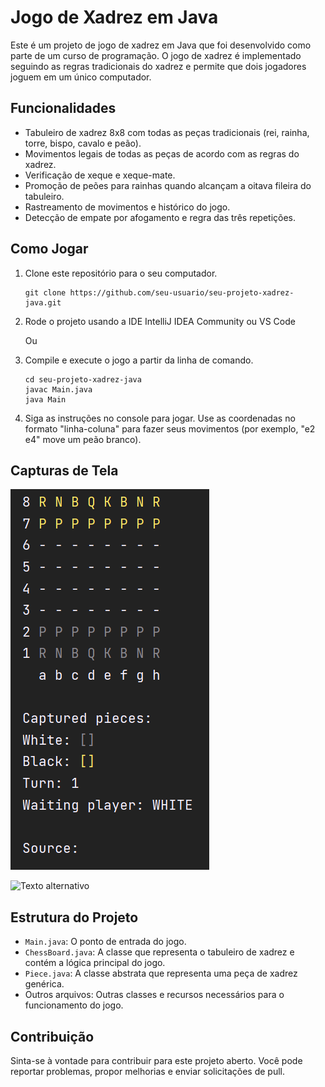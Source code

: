 # Jogo de Xadrez em Java

Este é um projeto de jogo de xadrez em Java que foi desenvolvido como parte de um curso de programação. O jogo de xadrez é implementado seguindo as regras tradicionais do xadrez e permite que dois jogadores joguem em um único computador.

## Funcionalidades

- Tabuleiro de xadrez 8x8 com todas as peças tradicionais (rei, rainha, torre, bispo, cavalo e peão).
- Movimentos legais de todas as peças de acordo com as regras do xadrez.
- Verificação de xeque e xeque-mate.
- Promoção de peões para rainhas quando alcançam a oitava fileira do tabuleiro.
- Rastreamento de movimentos e histórico do jogo.
- Detecção de empate por afogamento e regra das três repetições.

## Como Jogar

1. Clone este repositório para o seu computador.

   ```
   git clone https://github.com/seu-usuario/seu-projeto-xadrez-java.git
   ```
   
2. Rode o projeto usando a IDE IntelliJ IDEA Community ou VS Code

   Ou
   
4. Compile e execute o jogo a partir da linha de comando.
   
   ```
   cd seu-projeto-xadrez-java
   javac Main.java
   java Main
   ```
   
5. Siga as instruções no console para jogar. Use as coordenadas no formato "linha-coluna" para fazer seus movimentos (por exemplo, "e2 e4" move um peão branco).

## Capturas de Tela

![Captura de Tela 1](https://github.com/franSborges/chess-system-java/blob/main/assets/Captura%20de%20tela%202023-10-06%20155528.png)


![Texto alternativo](https://github.com/franSborges/chess-systemjava/blob/main/assets/Untitled%20%E2%80%91%20Made%20with%20FlexClip.gif)

## Estrutura do Projeto

- `Main.java`: O ponto de entrada do jogo.
- `ChessBoard.java`: A classe que representa o tabuleiro de xadrez e contém a lógica principal do jogo.
- `Piece.java`: A classe abstrata que representa uma peça de xadrez genérica.
- Outros arquivos: Outras classes e recursos necessários para o funcionamento do jogo.

## Contribuição

Sinta-se à vontade para contribuir para este projeto aberto. Você pode reportar problemas, propor melhorias e enviar solicitações de pull.
